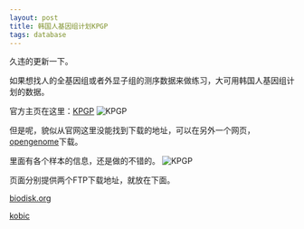 ```yaml
---
layout: post
title: 韩国人基因组计划KPGP
tags: database
---
```


久违的更新一下。

如果想找人的全基因组或者外显子组的测序数据来做练习，大可用韩国人基因组计划的数据。

官方主页在这里：[KPGP](http://kpgp.kr/)
![KPGP](https://raw.githubusercontent.com/pzweuj/pzweuj.github.io/master/downloads/images/KPGP.PNG)

但是呢，貌似从官网这里没能找到下载的地址，可以在另外一个网页，[opengenome](http://opengenome.net/index.php/Main_Page)下载。

里面有各个样本的信息，还是做的不错的。
![KPGP](https://raw.githubusercontent.com/pzweuj/pzweuj.github.io/master/downloads/images/KPGP.PNG)

页面分别提供两个FTP下载地址，就放在下面。

[biodisk.org](ftp://biodisk.org/Release/KPGP/)

[kobic](ftp://ftp.kobic.re.kr/pub/KPGP/)

[-_-]:机会渺茫咯